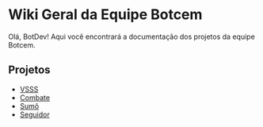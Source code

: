 # Wiki Geral da Equipe Botcem

Olá, BotDev! Aqui você encontrará a documentação dos projetos da equipe Botcem.

## Projetos

- [VSSS](./VSSS/Getting-Started.md)
- [Combate](./Combate/Getting-Started.md)
- [Sumô](./Sumo/Getting-Started.md)
- [Seguidor](./Seguidor/Getting-Started.md)
